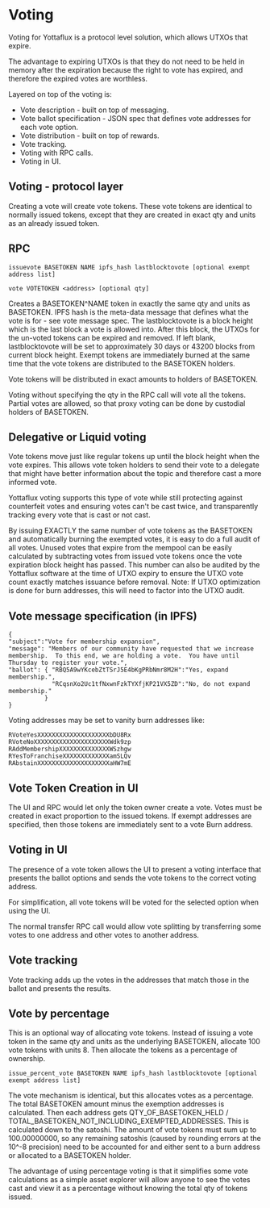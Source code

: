 # Voting

Voting for Yottaflux is a protocol level solution, which allows UTXOs that expire.  

The advantage to expiring UTXOs is that they do not need to be held in memory after the expiration because the right to vote has expired, and therefore the expired votes are worthless.

Layered on top of the voting is:
* Vote description - built on top of messaging.
* Vote ballot specification - JSON spec that defines vote addresses for each vote option.
* Vote distribution - built on top of rewards.
* Vote tracking.
* Voting with RPC calls.
* Voting in UI.

## Voting - protocol layer

Creating a vote will create vote tokens.  These vote tokens are identical to normally issued tokens, except that they are created in exact qty and units as an already issued token.

## RPC

```issuevote BASETOKEN NAME ipfs_hash lastblocktovote [optional exempt address list]```

```vote VOTETOKEN <address> [optional qty]```

Creates a BASETOKEN^NAME token in exactly the same qty and units as BASETOKEN.  IPFS hash is the meta-data message that defines what the vote is for - see vote message spec.  The lastblocktovote is a block height which is the last block a vote is allowed into.  After this block, the UTXOs for the un-voted tokens can be expired and removed.  If left blank, lastblocktovote will be set to approximately 30 days or 43200 blocks from current block height.  Exempt tokens are immediately burned at the same time that the vote tokens are distributed to the BASETOKEN holders.

Vote tokens will be distributed in exact amounts to holders of BASETOKEN.

Voting without specifying the qty in the RPC call will vote all the tokens.  Partial votes are allowed, so that proxy voting can be done by custodial holders of BASETOKEN.

## Delegative or Liquid voting
Vote tokens move just like regular tokens up until the block height when the vote expires.  This allows vote token holders to send their vote to a delegate that might have better information about the topic and therefore cast a more informed vote.

Yottaflux voting supports this type of vote while still protecting against counterfeit votes and ensuring votes can't be cast twice, and transparently tracking every vote that is cast or not cast.

By issuing EXACTLY the same number of vote tokens as the BASETOKEN and automatically burning the exempted votes, it is easy to do a full audit of all votes.  Unused votes that expire from the mempool can be easily calculated by subtracting votes from issued vote tokens once the vote expiration block height has passed.  This number can also be audited by the Yottaflux software at the time of UTXO expiry to ensure the UTXO vote count exactly matches issuance before removal.  Note: If UTXO optimization is done for burn addresses, this will need to factor into the UTXO audit.

## Vote message specification (in IPFS)
```
{
"subject":"Vote for membership expansion",
"message": "Members of our community have requested that we increase membership.  To this end, we are holding a vote.  You have until Thursday to register your vote.",
"ballot": { "RBQ5A9wYKcebZtTSrJ5E4bKgPRbNmr8M2H":"Yes, expand membership.",
            "RCqsnXo2Uc1tfNxwnFzkTYXfjKP21VX5ZD":"No, do not expand membership."
          }
}
```

Voting addresses may be set to vanity burn addresses like:
```
RVoteYesXXXXXXXXXXXXXXXXXXXXbDU8Rx
RVoteNoXXXXXXXXXXXXXXXXXXXXXWdk9zp
RAddMembershipXXXXXXXXXXXXXXWSzhgw
RYesToFranchiseXXXXXXXXXXXXXamSLQv
RAbstainXXXXXXXXXXXXXXXXXXXXaHW7mE
```

## Vote Token Creation in UI
The UI and RPC would let only the token owner create a vote.  Votes must be created in exact proportion to the issued tokens.  If exempt addresses are specified, then those tokens are immediately sent to a vote Burn address.

## Voting in UI
The presence of a vote token allows the UI to present a voting interface that presents the ballot options and sends the vote tokens to the correct voting address.

For simplification, all vote tokens will be voted for the selected option when using the UI.

The normal transfer RPC call would allow vote splitting by transferring some votes to one address and other votes to another address.

## Vote tracking
Vote tracking adds up the votes in the addresses that match those in the ballot and presents the results.

## Vote by percentage
This is an optional way of allocating vote tokens.  Instead of issuing a vote token in the same qty and units as the underlying BASETOKEN, allocate 100 vote tokens with units 8.  Then allocate the tokens as a percentage of ownership.

```issue_percent_vote BASETOKEN NAME ipfs_hash lastblocktovote [optional exempt address list]```

The vote mechanism is identical, but this allocates votes as a percentage.  The total BASETOKEN amount minus the exemption addresses is calculated.  Then each address gets QTY_OF_BASETOKEN_HELD / TOTAL_BASETOKEN_NOT_INCLUDING_EXEMPTED_ADDRESSES.  This is calculated down to the satoshi.   The amount of vote tokens must sum up to 100.00000000, so any remaining satoshis (caused by rounding errors at the 10^-8 precision) need to be accounted for and either sent to a burn address or allocated to a BASETOKEN holder.

The advantage of using percentage voting is that it simplifies some vote calculations as a simple asset explorer will allow anyone to see the votes cast and view it as a percentage without knowing the total qty of tokens issued.
